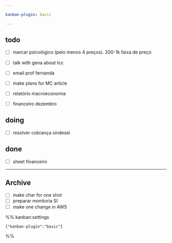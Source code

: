 ```yaml
---

kanban-plugin: basic

---
```


## todo

- [ ] marcar psicológico (pelo menos 4 preços). 200-1k faixa de preço
- [ ] talk with gena about tcc
- [ ] email prof fernanda
- [ ] make plans for MC article
- [ ] relatório macroeconomia
- [ ] financeiro dezembro


## doing

- [ ] resolver cobrança sindesei


## done

- [ ] sheet financeiro


***

## Archive

- [ ] make char for one shot
- [ ] preparar monitoria SI
- [ ] make one change in AWS

%% kanban:settings
```
{"kanban-plugin":"basic"}
```
%%